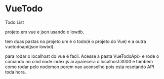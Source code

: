 # VueTodo
Todo List 


projeto em vue e json usando o lowdb.

tem duas pastas no projeto um é o todo(é o projeto do Vue) e a outra vuetodoapi(json lowbd).

para rodar o localhost do vue é facil. Acesse a pasta VueTodoApi> e rode o comando no cmd node index.js ai aparecera o localhost:3000 e tambem como rodar pelo nodemon porem nao aconselho pois esta resetando API toda hora.
